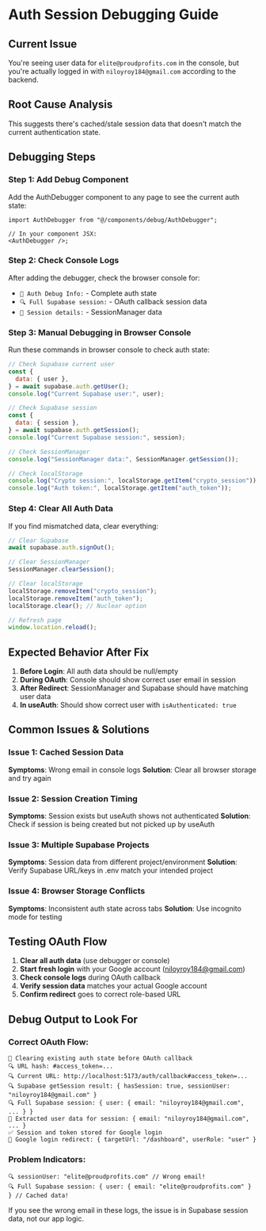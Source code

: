 # Auth Session Debugging Guide

## Current Issue

You're seeing user data for `elite@proudprofits.com` in the console, but you're actually logged in with `niloyroy184@gmail.com` according to the backend.

## Root Cause Analysis

This suggests there's cached/stale session data that doesn't match the current authentication state.

## Debugging Steps

### Step 1: Add Debug Component

Add the AuthDebugger component to any page to see the current auth state:

```tsx
import AuthDebugger from "@/components/debug/AuthDebugger";

// In your component JSX:
<AuthDebugger />;
```

### Step 2: Check Console Logs

After adding the debugger, check the browser console for:

- `🐛 Auth Debug Info:` - Complete auth state
- `🔍 Full Supabase session:` - OAuth callback session data
- `🔧 Session details:` - SessionManager data

### Step 3: Manual Debugging in Browser Console

Run these commands in browser console to check auth state:

```javascript
// Check Supabase current user
const {
  data: { user },
} = await supabase.auth.getUser();
console.log("Current Supabase user:", user);

// Check Supabase session
const {
  data: { session },
} = await supabase.auth.getSession();
console.log("Current Supabase session:", session);

// Check SessionManager
console.log("SessionManager data:", SessionManager.getSession());

// Check localStorage
console.log("Crypto session:", localStorage.getItem("crypto_session"));
console.log("Auth token:", localStorage.getItem("auth_token"));
```

### Step 4: Clear All Auth Data

If you find mismatched data, clear everything:

```javascript
// Clear Supabase
await supabase.auth.signOut();

// Clear SessionManager
SessionManager.clearSession();

// Clear localStorage
localStorage.removeItem("crypto_session");
localStorage.removeItem("auth_token");
localStorage.clear(); // Nuclear option

// Refresh page
window.location.reload();
```

## Expected Behavior After Fix

1. **Before Login**: All auth data should be null/empty
2. **During OAuth**: Console should show correct user email in session
3. **After Redirect**: SessionManager and Supabase should have matching user data
4. **In useAuth**: Should show correct user with `isAuthenticated: true`

## Common Issues & Solutions

### Issue 1: Cached Session Data

**Symptoms**: Wrong email in console logs
**Solution**: Clear all browser storage and try again

### Issue 2: Session Creation Timing

**Symptoms**: Session exists but useAuth shows not authenticated
**Solution**: Check if session is being created but not picked up by useAuth

### Issue 3: Multiple Supabase Projects

**Symptoms**: Session data from different project/environment
**Solution**: Verify Supabase URL/keys in .env match your intended project

### Issue 4: Browser Storage Conflicts

**Symptoms**: Inconsistent auth state across tabs
**Solution**: Use incognito mode for testing

## Testing OAuth Flow

1. **Clear all auth data** (use debugger or console)
2. **Start fresh login** with your Google account (niloyroy184@gmail.com)
3. **Check console logs** during OAuth callback
4. **Verify session data** matches your actual Google account
5. **Confirm redirect** goes to correct role-based URL

## Debug Output to Look For

### Correct OAuth Flow:

```
🧹 Clearing existing auth state before OAuth callback
🔍 URL hash: #access_token=...
🔍 Current URL: http://localhost:5173/auth/callback#access_token=...
🔍 Supabase getSession result: { hasSession: true, sessionUser: "niloyroy184@gmail.com" }
🔍 Full Supabase session: { user: { email: "niloyroy184@gmail.com", ... } }
🔧 Extracted user data for session: { email: "niloyroy184@gmail.com", ... }
✅ Session and token stored for Google login
🔧 Google login redirect: { targetUrl: "/dashboard", userRole: "user" }
```

### Problem Indicators:

```
🔍 sessionUser: "elite@proudprofits.com" // Wrong email!
🔍 Full Supabase session: { user: { email: "elite@proudprofits.com" } } // Cached data!
```

If you see the wrong email in these logs, the issue is in Supabase session data, not our app logic.
